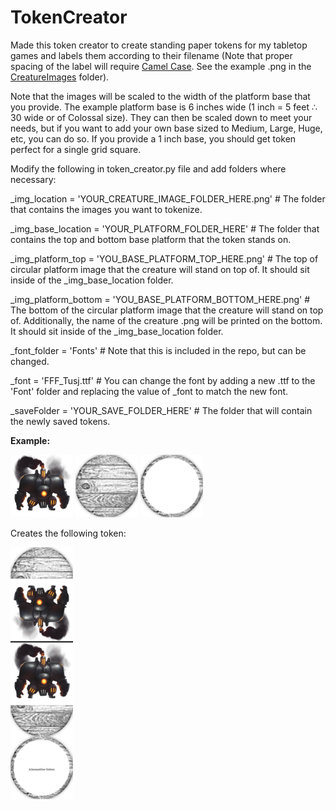 # TokenCreator

Made this token creator to create standing paper tokens for my tabletop games and labels them according to their filename (Note that proper spacing of the label will require [Camel Case](https://simple.wikipedia.org/wiki/CamelCase). See the example .png in the [CreatureImages](/CreatureImages) folder). 

Note that the images will be scaled to the width of the platform base that you provide. The example platform base is 6 inches wide (1 inch = 5 feet ∴ 30 wide or of Colossal size). They can then be scaled down to meet your needs, but if you want to add your own base sized to Medium, Large, Huge, etc, you can do so. If you provide a 1 inch base, you should get token perfect for a single grid square.

Modify the following in token_creator.py file and add folders where necessary:

_img_location = 'YOUR_CREATURE_IMAGE_FOLDER_HERE.png' # The folder that contains the images you want to tokenize.

_img_base_location = 'YOUR_PLATFORM_FOLDER_HERE' # The folder that contains the top and bottom base platform that the token stands on.

_img_platform_top = 'YOU_BASE_PLATFORM_TOP_HERE.png' # The top of circular platform image that the creature will stand on top of. It should sit inside of the _img_base_location folder.

_img_platform_bottom = 'YOU_BASE_PLATFORM_BOTTOM_HERE.png' # The bottom of the circular platform image that the creature will stand on top of. Additionally, the name of the creature .png will be printed on the bottom. It should sit inside of the _img_base_location folder.

_font_folder = 'Fonts' # Note that this is included in the repo, but can be changed. 

_font = 'FFF_Tusj.ttf' # You can change the font by adding a new .ttf to the 'Font' folder and replacing the value of _font to match the new font.

_saveFolder = 'YOUR_SAVE_FOLDER_HERE' # The folder that will contain the newly saved tokens.

**Example:**

<div>
  <img alt="AdamantineGolem.png" src="/CreatureImages/AdamantineGolem.png" width="100"/> 
  <img src="/TokenPlatforms/CharacterBaseTop.png" width="100"/> 
  <img src="/TokenPlatforms/CharacterBaseBottom.png" width="100"/> 
</div>

Creates the following token:

<img src="/SaveFolder/AdamantineGolem.png" width="100"/>

